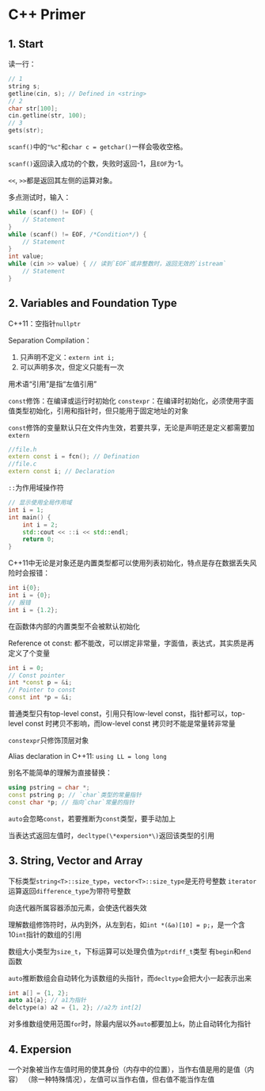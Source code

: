 # C++ Primer

## 1. Start

读一行：

```c++
// 1
string s;
getline(cin, s); // Defined in <string>
// 2
char str[100];
cin.getline(str, 100);
// 3
gets(str);
```

`scanf()`中的`"%c"`和`char c = getchar()`一样会吸收空格。

`scanf()`返回读入成功的个数，失败时返回-1，且`EOF`为-1。

`<<`, `>>`都是返回其左侧的运算对象。

多点测试时，输入：

```c++
while (scanf() != EOF) {
    // Statement
}
while (scanf() != EOF, /*Condition*/) {
    // Statement
}
int value;
while (cin >> value) { // 读到`EOF`或非整数时，返回无效的`istream`
    // Statement
}
```

## 2. Variables and Foundation Type

C++11：空指针`nullptr`

Separation Compilation：
1. 只声明不定义：`extern int i;`
2. 可以声明多次，但定义只能有一次

用术语“引用”是指“左值引用”

`const`修饰：在编译或运行时初始化
`constexpr`：在编译时初始化，必须使用字面值类型初始化，引用和指针时，但只能用于固定地址的对象

`const`修饰的变量默认只在文件内生效，若要共享，无论是声明还是定义都需要加`extern`

```c++
//file.h
extern const i = fcn(); // Defination
//file.c
extern const i; // Declaration
```

`::`为作用域操作符

```c++
// 显示使用全局作用域
int i = 1;
int main() {
    int i = 2;
    std::cout << ::i << std::endl;
    return 0;
}
```

C++11中无论是对象还是内置类型都可以使用列表初始化，特点是存在数据丢失风险时会报错：

```c++
int i{0};
int i = {0};
// 报错
int i = {1.2};
```

在函数体内部的内置类型不会被默认初始化

Reference ot const: 都不能改，可以绑定非常量，字面值，表达式，其实质是再定义了个变量

```c++
int i = 0;
// Const pointer
int *const p = &i;
// Pointer to const
const int *p = &i;
```

普通类型只有top-level const，引用只有low-level const，指针都可以，top-level const 时拷贝不影响，而low-level const 拷贝时不能是常量转非常量

`constexpr`只修饰顶层对象

Alias declaration in C++11: `using LL = long long` 

别名不能简单的理解为直接替换：

```c++
using pstring = char *;
const pstring p; // `char`类型的常量指针
const char *p; // 指向`char`常量的指针
```

`auto`会忽略`const`，若要推断为`const`类型，要手动加上

当表达式返回左值时，`decltype(\*expersion*\)`返回该类型的引用

## 3. String, Vector and Array

下标类型`string<T>::size_type`，`vector<T>::size_type`是无符号整数
`iterator`运算返回`difference_type`为带符号整数

向迭代器所属容器添加元素，会使迭代器失效

理解数组修饰符时，从内到外，从左到右，如`int *(&a)[10] = p;`，是一个含10`int`指针的数组的引用

数组大小类型为`size_t`，下标运算可以处理负值为`ptrdiff_t`类型
有`begin`和`end`函数

`auto`推断数组会自动转化为该数组的头指针，而`decltype`会把大小一起表示出来

```c++
int a[] = {1, 2};
auto a1{a}; // a1为指针
delctype(a) a2 = {1, 2}; //a2为 int[2]
```

对多维数组使用范围`for`时，除最内层以外`auto`都要加上`&`，防止自动转化为指针

## 4. Expersion

一个对象被当作左值时用的使其身份（内存中的位置），当作右值是用的是值（内容）
（除一种特殊情况），左值可以当作右值，但右值不能当作左值
